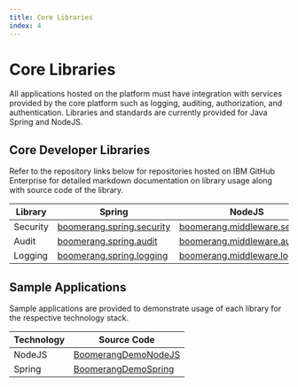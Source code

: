 ```yaml
---
title: Core Libraries
index: 4
---
```


# Core Libraries

All applications hosted on the platform must have integration with services provided by the core platform such as logging, auditing, authorization, and authentication. Libraries and standards are currently provided for Java Spring and NodeJS.

## Core Developer Libraries

Refer to the repository links below for repositories hosted on IBM GitHub Enterprise for detailed markdown documentation on library usage along with source code of the library.

| Library  | Spring                                                                                      | NodeJS                                                                                              |
| -------- | ------------------------------------------------------------------------------------------- | --------------------------------------------------------------------------------------------------- |
| Security | [boomerang.spring.security](https://github.ibm.com/Boomerang-Lib/boomerang.spring.security) | [boomerang.middleware.security](https://github.ibm.com/Boomerang-Lib/boomerang.middleware.security) |
| Audit    | [boomerang.spring.audit](https://github.ibm.com/Boomerang-Lib/boomerang.spring.audit)       | [boomerang.middleware.audit](https://github.ibm.com/Boomerang-Lib/boomerang.middleware.audit)       |
| Logging  | [boomerang.spring.logging](https://github.ibm.com/Boomerang-Lib/boomerang.spring.logging)   | [boomerang.middleware.logging](https://github.ibm.com/Boomerang-Lib/boomerang.middleware.logging)   |

## Sample Applications

Sample applications are provided to demonstrate usage of each library for the respective technology stack.

| Technology | Source Code                                                                          |
| ---------- | ------------------------------------------------------------------------------------ |
| NodeJS     | [BoomerangDemoNodeJS](https://github.ibm.com/Boomerang-Delivery/BoomerangDemoNodeJS) |
| Spring     | [BoomerangDemoSpring](https://github.ibm.com/Boomerang-Delivery/BoomerangDemoSpring) |
